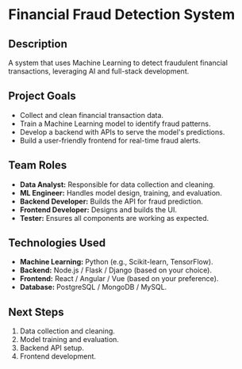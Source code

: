 <!DOCTYPE html>
<html lang="en">
<head>
  <meta charset="UTF-8">
  <meta name="viewport" content="width=device-width, initial-scale=1.0">
  <title>Financial Fraud Detection System - README</title>
  <style>

  </style>
</head>
<body>
  <h1>Financial Fraud Detection System</h1>

  <h2>Description</h2>
  <p>A system that uses Machine Learning to detect fraudulent financial transactions, leveraging AI and full-stack development.</p>

  <h2>Project Goals</h2>
  <ul>
    <li>Collect and clean financial transaction data.</li>
    <li>Train a Machine Learning model to identify fraud patterns.</li>
    <li>Develop a backend with APIs to serve the model's predictions.</li>
    <li>Build a user-friendly frontend for real-time fraud alerts.</li>
  </ul>

  <h2>Team Roles</h2>
  <ul>
    <li><strong>Data Analyst:</strong> Responsible for data collection and cleaning.</li>
    <li><strong>ML Engineer:</strong> Handles model design, training, and evaluation.</li>
    <li><strong>Backend Developer:</strong> Builds the API for fraud prediction.</li>
    <li><strong>Frontend Developer:</strong> Designs and builds the UI.</li>
    <li><strong>Tester:</strong> Ensures all components are working as expected.</li>
  </ul>

  <h2>Technologies Used</h2>
  <ul>
    <li><strong>Machine Learning:</strong> Python (e.g., Scikit-learn, TensorFlow).</li>
    <li><strong>Backend:</strong> Node.js / Flask / Django (based on your choice).</li>
    <li><strong>Frontend:</strong> React / Angular / Vue (based on your preference).</li>
    <li><strong>Database:</strong> PostgreSQL / MongoDB / MySQL.</li>
  </ul>

  <h2>Next Steps</h2>
  <ol>
    <li>Data collection and cleaning.</li>
    <li>Model training and evaluation.</li>
    <li>Backend API setup.</li>
    <li>Frontend development.</li>
  </ol>
</body>
</html>
